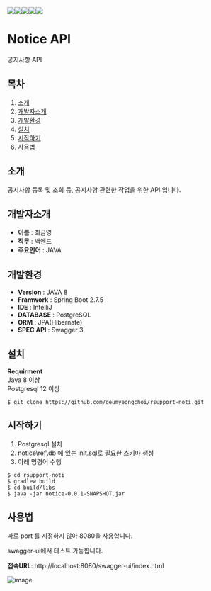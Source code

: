 <img src="https://img.shields.io/badge/java-007396?style=for-the-badge&logo=java&logoColor=white"><img src="https://img.shields.io/badge/springboot-6DB33F?style=for-the-badge&logo=springboot&logoColor=white"><img src="https://img.shields.io/badge/github-181717?style=for-the-badge&logo=github&logoColor=white"><img src="https://img.shields.io/badge/gradle-02303A?style=for-the-badge&logo=gradle&logoColor=white"><img src="https://img.shields.io/badge/PostgreSQL-007396?style=for-the-badge&logo=PostgreSQL&logoColor=white">



# Notice API

공지사항 API


## 목차

1. [소개](#소개)
2. [개발자소개](#개발자소개)
3. [개발환경](#개발환경)
4. [설치](#설치)
5. [시작하기](#시작하기)
6. [사용법](#사용법)


## 소개

공지사항 등록 및 조회 등, 공지사항 관련한 작업을 위한 API 입니다.


## 개발자소개

- **이름** : 최금영
- **직무** : 백엔드
- **주요언어** : JAVA


## 개발환경

- **Version** : JAVA 8
- **Framwork** : Spring Boot 2.7.5
- **IDE** : IntelliJ
- **DATABASE** : PostgreSQL
- **ORM** : JPA(Hibernate)
- **SPEC API** : Swagger 3


## 설치

**Requirment** </br>
Java 8 이상 </br>
Postgresql 12 이상


```
$ git clone https://github.com/geumyeongchoi/rsupport-noti.git
```


## 시작하기

1) Postgresql 설치
2) notice\ref\db 에 있는 init.sql로 필요한 스키마 생성
3) 아래 명령어 수행

```
$ cd rsupport-noti
$ gradlew build
$ cd build/libs
$ java -jar notice-0.0.1-SNAPSHOT.jar
```



## 사용법

따로 port 를 지정하지 않아 8080을 사용합니다. 

swagger-ui에서 테스트 가능합니다.

**접속URL**: http://localhost:8080/swagger-ui/index.html

![image](https://github.com/geumyeongchoi/rsupport-noti/assets/96420263/03783833-e80e-4c3a-92a6-80b3b1f39fe9)


